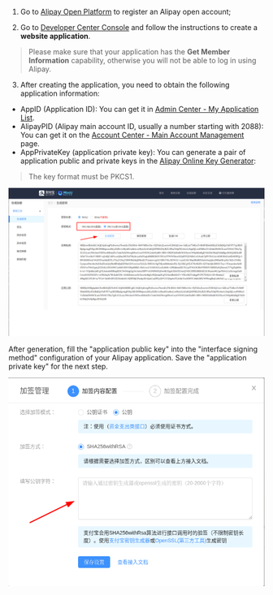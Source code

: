 <IntegrationDetailCard title="Create a website application on Alipay Open Platform">

1. Go to [Alipay Open Platform](https://open.alipay.com/) to register an Alipay open account;

2. Go to [Developer Center Console](https://open.alipay.com/platform/developerIndex.htm) and follow the instructions to create a **website application**.

> Please make sure that your application has the **Get Member Information** capability, otherwise you will not be able to log in using Alipay.

3. After creating the application, you need to obtain the following application information:

- AppID (Application ID): You can get it in [Admin Center - My Application List](https://openhome.alipay.com/platform/appManage.htm#/apps).
- AlipayPID (Alipay main account ID, usually a number starting with 2088): You can get it on the [Account Center - Main Account Management](https://openhome.alipay.com/dev/workspace/account-center/main-account-manage) page.
- AppPrivateKey (application private key): You can generate a pair of application public and private keys in the [Alipay Online Key Generator](https://miniu.alipay.com/keytool/create):

> The key format must be PKCS1.

<img src="../../images/connections/alipay/1.png" class="md-img-padding" />

After generation, fill the "application public key" into the "interface signing method" configuration of your Alipay application. Save the "application private key" for the next step.

<img src="../../images/connections/alipay/2.png" class="md-img-padding" >

</IntegrationDetailCard>
